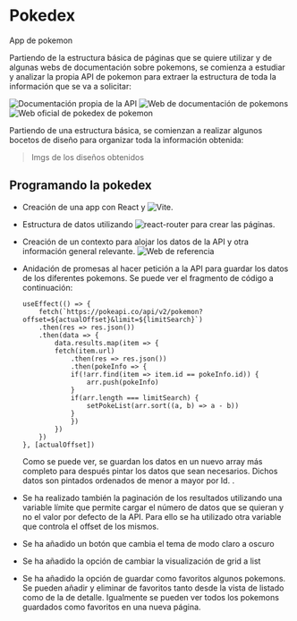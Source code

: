 # Pokedex

App de pokemon

Partiendo de la estructura básica de páginas que se quiere utilizar y de algunas webs de documentación sobre pokemons, se comienza a estudiar y analizar la propia API de pokemon para extraer la estructura de toda la información que se va a solicitar:

![Documentación propia de la API](https://pokeapi.co/docs/v2)
![Web de documentación de pokemons](https://pokemon.fandom.com/es/wiki)
![Web oficial de pokedex de pokemon](https://pokemon.com/es/pokedex)

Partiendo de una estructura básica, se comienzan a realizar algunos bocetos de diseño para organizar toda la información obtenida:

> Imgs de los diseños obtenidos

## Programando la pokedex

+ Creación de una app con React y ![Vite](https://vitejs.dev/guide).

+ Estructura de datos utilizando ![react-router](https://reactrouter.com/en/main/start/tutorial) para crear las páginas.

+ Creación de un contexto para alojar los datos de la API y otra información general relevante. ![Web de referencia](https://react.dev/reference/react/createContext)

+ Anidación de promesas al hacer petición a la API para guardar los datos de los diferentes pokemons. Se puede ver el fragmento de código a continuación:

    ```
    useEffect(() => {
        fetch(`https://pokeapi.co/api/v2/pokemon?offset=${actualOffset}&limit=${limitSearch}`)
        .then(res => res.json())
        .then(data => {
            data.results.map(item => {
            fetch(item.url)
                .then(res => res.json())
                .then(pokeInfo => {
                if(!arr.find(item => item.id == pokeInfo.id)) {
                    arr.push(pokeInfo)
                }
                if(arr.length === limitSearch) {
                    setPokeList(arr.sort((a, b) => a - b))
                }
                })
            })
        })
    }, [actualOffset])
    ```

    Como se puede ver, se guardan los datos en un nuevo array más completo para después pintar los datos que sean necesarios. Dichos datos son pintados ordenados de menor a mayor por Id. .

+ Se ha realizado también la paginación de los resultados utilizando una variable límite que permite cargar el número de datos que se quieran y no el valor por defecto de la API. Para ello se ha utilizado otra variable que controla el offset de los mismos.

+ Se ha añadido un botón que cambia el tema de modo claro a oscuro

+ Se ha añadido la opción de cambiar la visualización de grid a list

+ Se ha añadido la opción de guardar como favoritos algunos pokemons. Se pueden añadir y eliminar de favoritos tanto desde la vista de listado como de la de detalle. Igualmente se pueden ver todos los pokemons guardados como favoritos en una nueva página. 